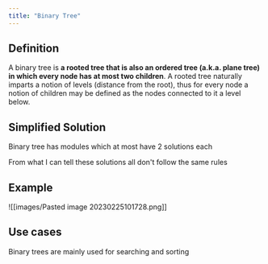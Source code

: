 ```yaml
---
title: "Binary Tree"
---
```

## Definition

A binary tree is **a rooted tree that is also an ordered tree (a.k.a. plane tree) in which every node has at most two children**. A rooted tree naturally imparts a notion of levels (distance from the root), thus for every node a notion of children may be defined as the nodes connected to it a level below.

## Simplified Solution
Binary tree has modules which at most have 2 solutions each

From what I can tell these solutions all don't follow the same rules

## Example

![[images/Pasted image 20230225101728.png]]


## Use cases

Binary trees are mainly used for searching and sorting

